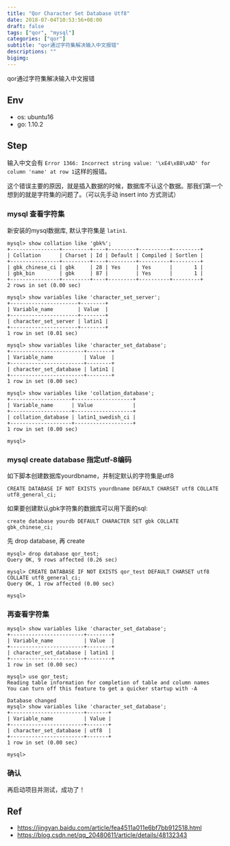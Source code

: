 ```yaml
---
title: "Qor Character Set Database Utf8"
date: 2018-07-04T10:53:56+08:00
draft: false
tags: ["qor", "mysql"]
categories: ["qor"]
subtitle: "qor通过字符集解决输入中文报错"
descriptions: ""
bigimg:
---
```


qor通过字符集解决输入中文报错

## Env

- os: ubuntu16
- go: 1.10.2

## Step

输入中文会有 `Error 1366: Incorrect string value: '\xE4\xB8\xAD' for column 'name' at row 1`这样的报错。

这个错误主要的原因，就是插入数据的时候，数据库不认这个数据。那我们第一个想到的就是字符集的问题了。（可以先手动 insert into 方式测试）

### mysql 查看字符集

新安装的mysql数据库, 默认字符集是 `latin1`.


```
mysql> show collation like 'gbk%';
+----------------+---------+----+---------+----------+---------+
| Collation      | Charset | Id | Default | Compiled | Sortlen |
+----------------+---------+----+---------+----------+---------+
| gbk_chinese_ci | gbk     | 28 | Yes     | Yes      |       1 |
| gbk_bin        | gbk     | 87 |         | Yes      |       1 |
+----------------+---------+----+---------+----------+---------+
2 rows in set (0.00 sec)

mysql> show variables like 'character_set_server';
+----------------------+--------+
| Variable_name        | Value  |
+----------------------+--------+
| character_set_server | latin1 |
+----------------------+--------+
1 row in set (0.01 sec)

mysql> show variables like 'character_set_database';
+------------------------+--------+
| Variable_name          | Value  |
+------------------------+--------+
| character_set_database | latin1 |
+------------------------+--------+
1 row in set (0.00 sec)

mysql> show variables like 'collation_database';
+--------------------+-------------------+
| Variable_name      | Value             |
+--------------------+-------------------+
| collation_database | latin1_swedish_ci |
+--------------------+-------------------+
1 row in set (0.00 sec)

mysql> 
```

### mysql create database 指定utf-8编码

如下脚本创建数据库yourdbname，并制定默认的字符集是utf8

```
CREATE DATABASE IF NOT EXISTS yourdbname DEFAULT CHARSET utf8 COLLATE utf8_general_ci;
```

如果要创建默认gbk字符集的数据库可以用下面的sql:

```
create database yourdb DEFAULT CHARACTER SET gbk COLLATE gbk_chinese_ci;
```

先 drop database, 再 create 


```
mysql> drop database qor_test;
Query OK, 9 rows affected (0.26 sec)

mysql> CREATE DATABASE IF NOT EXISTS qor_test DEFAULT CHARSET utf8 COLLATE utf8_general_ci;
Query OK, 1 row affected (0.00 sec)

mysql> 
```

### 再查看字符集

```
mysql> show variables like 'character_set_database';
+------------------------+--------+
| Variable_name          | Value  |
+------------------------+--------+
| character_set_database | latin1 |
+------------------------+--------+
1 row in set (0.00 sec)

mysql> use qor_test;
Reading table information for completion of table and column names
You can turn off this feature to get a quicker startup with -A

Database changed
mysql> show variables like 'character_set_database';
+------------------------+-------+
| Variable_name          | Value |
+------------------------+-------+
| character_set_database | utf8  |
+------------------------+-------+
1 row in set (0.00 sec)

mysql> 
```

### 确认

再启动项目并测试，成功了！


## Ref

- https://jingyan.baidu.com/article/fea4511a011e6bf7bb912518.html
- https://blog.csdn.net/qq_20480611/article/details/48132343

